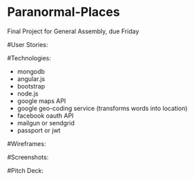 # Paranormal-Places

Final Project for General Assembly, due Friday 

#User Stories: 

#Technologies:
- mongodb
- angular.js
- bootstrap
- node.js
- google maps API
- google geo-coding service (transforms words into location) 
- facebook oauth API
- mailgun or sendgrid
- passport or jwt

#Wireframes: 

#Screenshots: 

#Pitch Deck:
